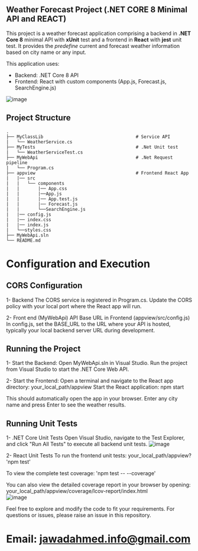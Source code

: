 ## Weather Forecast Project (.NET CORE 8 Minimal API and REACT)
This project is a weather forecast application comprising a backend in **.NET Core 8** minimal API with **xUnit** test and a frontend in **React** with **jest** unit test. It provides the _predefine_ current and forecast weather information based on city name or any input.

This application uses:

- Backend: .NET Core 8 API 
- Frontend: React with custom components (App.js, Forecast.js, SearchEngine.js)

![image](https://github.com/user-attachments/assets/ff8369fc-bb96-4bf0-be95-d84ef893377a)

## Project Structure
    .
    ├── MyClassLib                                   # Service API
    |   └── WeatherService.cs        
    ├── MyTests                                      # .Net Unit test 
    |   └── WeatherServiceTest.cs 
    ├── MyWebApi                                     # .Net Request pipeline
    |   └── Program.cs                  
    ├── appview                                      # Frontend React App            
    |   |── src   
    |   |   └── components 
    |   |       |── App.css 
    |   |       |──App.js
    |   |       |── App.test.js 
    |   |       |── Forecast.js
    |   |       └──SearchEngine.js
    |   |── config.js
    |   |── index.css
    |   |── index.js
    |   └──styles.css
    ├── MyWebApi.sln  
    └── README.md

# Configuration and Execution

## CORS Configuration
 1- Backend
    The CORS service is registered in Program.cs. Update the CORS policy with your local port where the React app will run.

 2- Front end (MyWebApi)
   API Base URL in Frontend (appview/src/config.js)
   In config.js, set the BASE_URL to the URL where your API is hosted, typically your local backend server URL during development.

## Running the Project
1- Start the Backend:
   Open MyWebApi.sln in Visual Studio.
   Run the project from Visual Studio to start the .NET Core Web API.

2- Start the Frontend:
   Open a terminal and navigate to the React app directory:  your_local_path/appview
   Start the React application: npm start
   
   This should automatically open the app in your browser. Enter any city name and press Enter to see the weather results.
   
## Running Unit Tests



1- .NET Core Unit Tests
   Open Visual Studio, navigate to the Test Explorer, and click "Run All Tests" to execute all backend unit tests.
   ![image](https://github.com/user-attachments/assets/1c4ffc6b-6984-40e8-881d-f86e739227d2)


2- React Unit Tests
   To run the frontend unit tests: your_local_path/appview? 'npm test'
   
   To view the complete test coverage: 'npm test -- --coverage'

   You can also view the detailed coverage report in your browser by opening:
   your_local_path/appview/coverage/lcov-report/index.html   
   ![image](https://github.com/user-attachments/assets/02be2520-4264-4e59-aeb2-32ac1292df32)

Feel free to explore and modify the code to fit your requirements. For questions or issues, please raise an issue in this repository.
# Email: jawadahmed.info@gmail.com
